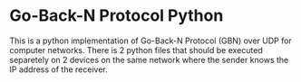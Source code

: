 # Go-Back-N Protocol Python
This is a python implementation of Go-Back-N Protocol (GBN) over UDP for computer networks.
There is 2 python files that should be executed separetely on 2 devices on the same network where the sender knows the IP address of the receiver.
